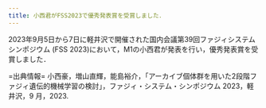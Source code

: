 ```yaml
---
title: 小西君がFSS2023で優秀発表賞を受賞しました．
---
```


2023年9月5日から7日に軽井沢で開催された国内会議第39回ファジィシステムシンポジウム (FSS 2023)において，M1の小西君が発表を行い，優秀発表賞を受賞しました．

=出典情報= 小西豪，増山直輝，能島裕介，「アーカイブ個体群を用いた2段階ファジィ遺伝的機械学習の検討」，ファジィ・システム・シンポジウム 2023，軽井沢，9 月，2023.


